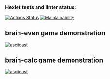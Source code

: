 ### Hexlet tests and linter status:
[![Actions Status](https://github.com/mxrstv/frontend-project-44/workflows/hexlet-check/badge.svg)](https://github.com/mxrstv/frontend-project-44/actions)
[![Maintainability](https://api.codeclimate.com/v1/badges/6402870c4f2f4a8700d8/maintainability)](https://codeclimate.com/github/mxrstv/frontend-project-44/maintainability)

## brain-even game demonstration
[![asciicast](https://asciinema.org/a/WXwBR5ZksNO3Hh8gWVjGEQCVY.svg)](https://asciinema.org/a/WXwBR5ZksNO3Hh8gWVjGEQCVY)

## brain-calc game demonstration
[![asciicast](https://asciinema.org/a/SkDfMnKAWNCVHn9n9LwtyYaAB.svg)](https://asciinema.org/a/SkDfMnKAWNCVHn9n9LwtyYaAB)
